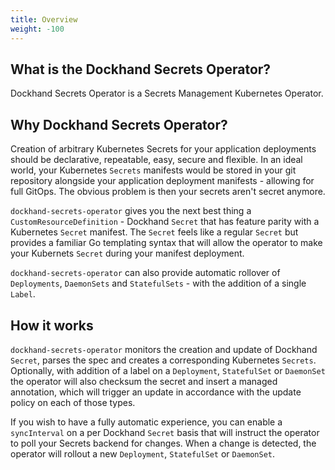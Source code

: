 ```yaml
---
title: Overview
weight: -100
---
```


## What is the Dockhand Secrets Operator?

Dockhand Secrets Operator is a Secrets Management Kubernetes Operator.

## Why Dockhand Secrets Operator?
Creation of arbitrary Kubernetes Secrets for your application deployments should be declarative, repeatable, easy, secure and flexible. In an ideal world, your Kubernetes `Secrets` manifests would be stored in your git repository alongside your application deployment manifests - allowing for full GitOps. The obvious problem is then your secrets aren't secret anymore. 

`dockhand-secrets-operator` gives you the next best thing a `CustomResourceDefinition` - Dockhand `Secret` that has feature parity with a Kubernetes `Secret` manifest. The `Secret` feels like a regular `Secret` but provides a familiar Go templating syntax that will allow the operator to make your Kubernets `Secret` during your manifest deployment.

`dockhand-secrets-operator` can also provide automatic rollover of `Deployments`, `DaemonSets` and `StatefulSets` - with the addition of a single `Label`.

## How it works
`dockhand-secrets-operator` monitors the creation and update of Dockhand `Secret`, parses the spec and creates a corresponding Kubernetes `Secrets`. Optionally, with addition of a label on a `Deployment`, `StatefulSet` or `DaemonSet` the operator will also checksum the secret and insert a managed annotation, which will trigger an update in accordance with the update policy on each of those types.

If you wish to have a fully automatic experience, you can enable a `syncInterval` on a per Dockhand `Secret` basis that will instruct the operator to poll your Secrets backend for changes. When a change is detected, the operator will rollout a new `Deployment`, `StatefulSet` or `DaemonSet`.
